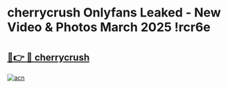 # cherrycrush Onlyfans Leaked - New Video & Photos March 2025 !rcr6e

# <h2><a href="https://0vys7k.iuczelnia.edu.pl?title=cherrycrush&ref=rcr6e">🔗👉 🔴 cherrycrush</a></h2>

[![acn](https://github.com/user-attachments/assets/0f9c940e-d8b0-45ae-aac7-cd30a18b3e1c)](https://0vys7k.iuczelnia.edu.pl?title=cherrycrush&ref=rcr6e)

